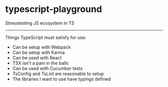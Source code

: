 # typescript-playground
Stresstesting JS ecosystem in TS

---

Things TypeScript must satisfy for use:
 - Can be setup with Webpack
 - Can be setup with Karma
 - Can be used with React
 - TSX isn't a pain in the balls
 - Can be used with Cucumber tests
 - TsConfig and TsLint are reasonable to setup
 - The libraries I want to use have typings defined
